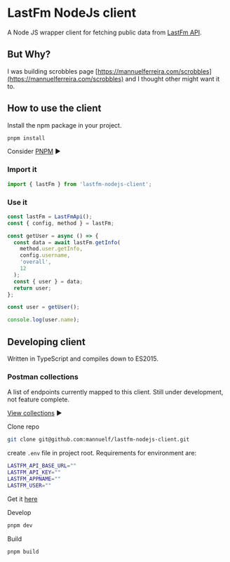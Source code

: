 # LastFm NodeJs client

A Node JS wrapper client for fetching public data from [LastFm API](https://www.last.fm/api).

## But Why?

I was building scrobbles page [https://mannuelferreira.com/scrobbles](https://mannuelferreira.com/scrobbles) and I thought other might want it to.

## How to use the client

Install the npm package in your project.

```bash
pnpm install
```

Consider [PNPM](https://pnpm.io/) ▶️

### Import it

```js
import { lastFm } from 'lastfm-nodejs-client';
```

### Use it

```js
const lastFm = LastFmApi();
const { config, method } = lastFm;

const getUser = async () => {
  const data = await lastFm.getInfo(
    method.user.getInfo,
    config.username,
    'overall',
    12
  );
  const { user } = data;
  return user;
};

const user = getUser();

console.log(user.name);
```

## Developing client

Written in TypeScript and compiles down to ES2015.

### Postman collections

A list of endpoints currently mapped to this client. Still under development, not feature complete.

[View collections](https://documenter.getpostman.com/view/4217/2s8YKJELqJ) ▶️

Clone repo

```bash
git clone git@github.com:mannuelf/lastfm-nodejs-client.git
```

create `.env` file in project root.
Requirements for environment are:

```bash
LASTFM_API_BASE_URL=""
LASTFM_API_KEY=""
LASTFM_APPNAME=""
LASTFM_USER=""
```

Get it [here](https://www.last.fm/api/account/create)

Develop

```bash
pnpm dev
```

Build

```bash
pnpm build
```

